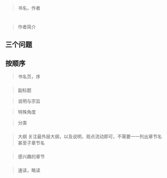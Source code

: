 > 书名，作者
# 
> 作者简介
> 


## 三个问题



## 按顺序

> 书名页，序
### 
> 副标题

> 说明与宗旨


> 特殊角度

> 分类


### 
> 大纲
> 关注最外层大纲，以及说明，观点流动即可，不需要一一列出章节名甚至子章节名


###
> 感兴趣的章节



### 
> 速读，略读